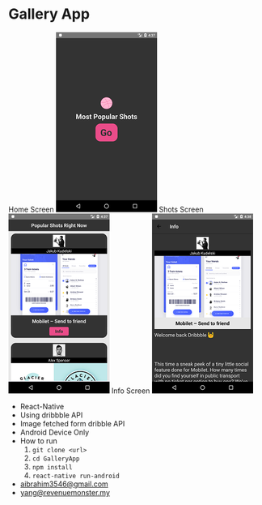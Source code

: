 # Gallery App



Home Screen ![Home Screen](./images/screenshot1.png)  Shots Screen ![Shots Screen](./images/screenshot2.png) Info Screen ![Info Screen](./images/screenshot3.png)



* React-Native
* Using dribbble API
* Image fetched form dribble API
* Android Device Only
* How to run
  1. `git clone <url>`
  2. `cd GalleryApp`
  3. `npm install`
  4. `react-native run-android`
* aibrahim3546@gmail.com
* [yang@revenuemonster.my](yang@revenuemonster.my)
